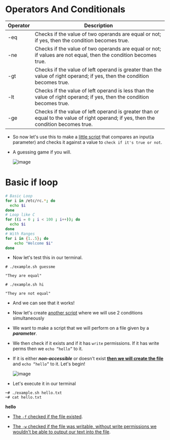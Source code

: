 # Operators And Conditionals

|Operator| Description|
|--|--|
|-eq |Checks if the value of two operands are equal or not; if yes, then the condition becomes true.|
|-ne |Checks if the value of two operands are equal or not; if values are not equal, then the condition becomes true.|
|-gt |Checks if the value of left operand is greater than the value of right operand; if yes, then the condition becomes true.|
|-lt |Checks if the value of left operand is less than the value of right operand; if yes, then the condition becomes true.|
|-ge| Checks if the value of left operand is greater than or equal to the value of right operand; if yes, then the condition becomes true.|

- So now let's use this to make a [little script]() that compares an input(a parameter) and checks it against a value to `check if it's true or not`. 

- A guessing game if you will.

  ![image]()

# Basic if loop

```sh
# Basic Loop
for i in /etc/rc.*; do
  echo $i
done
# Loop like C 
for ((i = 0 ; i < 100 ; i++)); do
  echo $i
done
# With Ranges 
for i in {1..5}; do
    echo "Welcome $i"
done
```

- Now let's test this in our terminal.

```
# ./example.sh guessme

"They are equal"

# ./example.sh hi

"They are not equal"
```
- And we can see that it works!

- Now let's create [another script]() where we will use 2 conditions simultaneously


- We want to make a script that we will perform on a file given by a ***parameter***.

- We then check if it exists and if it has `write` permissions. If it has write perms then we `echo “hello”` to it. 

- If it is either ***non-accessible*** or doesn't exist **<ins>then we will create the file</ins>** and `echo “hello”` to it. Let's begin!

  ![image]()

- Let's execute it in our terminal

```
─# ./example.sh hello.txt                                                                                                                
─# cat hello.txt
```
**hello**

- <ins>The `-f` checked if the file existed</ins>.

- <ins>The `-w` checked if the file was writable, without write permissions we wouldn't be able to output our text into the file</ins>.






















